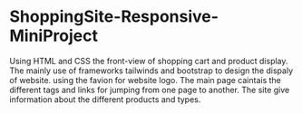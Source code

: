 # ShoppingSite-Responsive-MiniProject
Using HTML and CSS the front-view of shopping cart and product display.
The mainly use of frameworks tailwinds and bootstrap to design the dispaly of website.
using the favion for website logo.
The main page caintais the different tags and links for jumping from one page to another.
The site give information about the different products and types.
